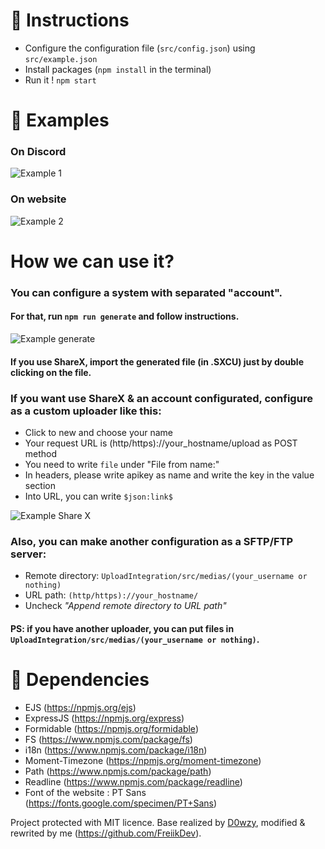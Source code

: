 
# 📰 Instructions
- Configure the configuration file (`src/config.json`) using `src/example.json`
- Install packages (`npm install` in the terminal)
- Run it ! `npm start`

# 🔎 Examples
### On Discord
<img alt="Example 1" src="https://i.volt.science/medias/Adam/INDId.png" target="_blank" />

### On website
<img alt="Example 2" src="https://i.volt.science/medias/Adam/8JgIx.png" target="_blank" />

# How we can use it?
### You can configure a system with separated "account".
#### For that, run `npm run generate` and follow instructions.
<img alt="Example generate" src="https://i.volt.science/medias/Adam/po0hu.gif" target="_blank" />

#### If you use ShareX, import the generated file (in .SXCU) just by double clicking on the file.

### If you want use ShareX & an account configurated, configure as a custom uploader like this:
- Click to new and choose your name
- Your request URL is (http/https)://your_hostname/upload as POST method
- You need to write `file` under "File from name:"
- In headers, please write apikey as name and write the key in the value section
- Into URL, you can write `$json:link$`
<img alt="Example Share X" src="https://i.volt.science/medias/Adam/DQdBR.png" target="_blank" />

### Also, you can make another configuration as a SFTP/FTP server:
- Remote directory: `UploadIntegration/src/medias/(your_username or nothing)`
- URL path: `(http/https)://your_hostname/`
- Uncheck *"Append remote directory to URL path"*

#### PS: if you have another uploader, you can put files in `UploadIntegration/src/medias/(your_username or nothing)`.  

# 📙 Dependencies
- EJS (https://npmjs.org/ejs)
- ExpressJS (https://npmjs.org/express)
- Formidable (https://npmjs.org/formidable)
- FS (https://www.npmjs.com/package/fs)
- i18n (https://www.npmjs.com/package/i18n)
- Moment-Timezone (https://npmjs.org/moment-timezone)
- Path (https://www.npmjs.com/package/path)
- Readline (https://www.npmjs.com/package/readline)
- Font of the website : PT Sans (https://fonts.google.com/specimen/PT+Sans)

Project protected with MIT licence. Base realized by [D0wzy](https://github.com/D0wzy), modified & rewrited by me (https://github.com/FreiikDev).
